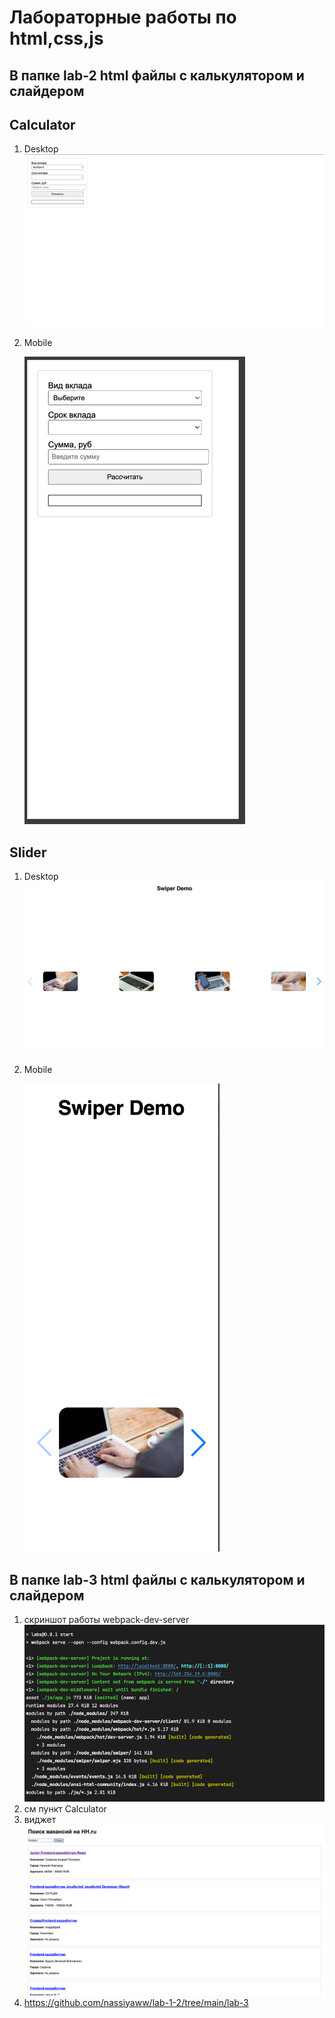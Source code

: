 # Лабораторные работы по html,css,js
 
## В папке lab-2 html файлы с калькулятором и слайдером

## Calculator
1) Desktop
    ![img.png](img.png)
2) Mobile

    ![img_1.png](img_1.png)

## Slider

1) Desktop
   ![img_2.png](img_2.png)
2) Mobile 
 
     ![img_3.png](img_3.png)

## В папке lab-3 html файлы с калькулятором и слайдером

1) скриншот работы webpack-dev-server
![img_4.png](img_4.png)
2) см пункт Calculator
3) виджет ![img_5.png](img_5.png)
4) https://github.com/nassiyaww/lab-1-2/tree/main/lab-3
